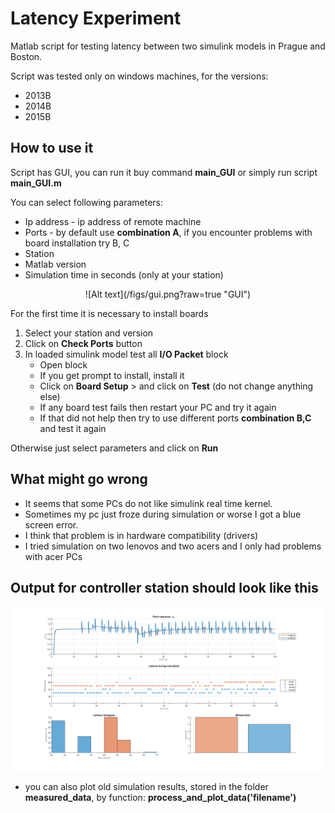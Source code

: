 # Latency Experiment
Matlab script for testing latency between two simulink models in Prague and
 Boston.

 Script was tested only on windows machines, for the versions:
  * 2013B
  * 2014B
  * 2015B

## How to use it
Script has GUI, you can run it buy command **main_GUI** or simply run script  **main_GUI.m**

You can select following parameters:
  * Ip address - ip address of remote machine
  * Ports - by default use **combination A**, if you encounter problems with
    board installation try B, C
  * Station
  * Matlab version
  * Simulation time in seconds (only at your station)

<p align="center">
![Alt text](/figs/gui.png?raw=true "GUI")
</p>

For the first time it is necessary to install boards
  1. Select your station and version
  2. Click on **Check Ports** button
  3. In loaded simulink model test all **I/O Packet** block
     * Open block
     * If you get prompt to install, install it
     * Click on **Board Setup** > and click on **Test** (do not change anything else)
     * If any board test fails then restart your PC and try it again
     * If that did not help then try to use different ports **combination B,C** and test it again

Otherwise just select parameters and click on **Run**


## What might go wrong
* It seems that some PCs do not like simulink real time kernel.
* Sometimes my pc just froze during simulation or worse I got a blue screen error.
* I think that problem is in hardware compatibility (drivers)
* I tried simulation on two lenovos and two acers and I only had problems with acer PCs

## Output for controller station should look like this

<!-- ![Alt text](/relative/path/to/img.jpg?raw=true "Optional Title") -->
![Alt text](/figs/output.png?raw=true "Output")


 * you can also plot old simulation results, stored in the folder **measured_data**,
    by function: **process_and_plot_data('filename')**
